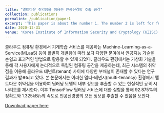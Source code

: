 ```yaml
---
title: "멜트다운 취약점을 이용한 인공신경망 추출 공격"
collection: publications
permalink: /publication/paper1
excerpt: 'This paper is about the number 1. The number 2 is left for future work.'
date: 2020-12-31
venue: 'Korea Institute of Information Security and Cryptology (KIISC)'
---
```

클라우드 컴퓨팅 환경에서 기계학습 서비스를 제공하는 Machine-Learning-as-a-Service(MLaaS) 등이 활발히 개발됨에 따라 보다 다양한 분야에서 인공지능 기술을 손쉽고 효과적인 방법으로 활용할 수 있게 되었다. 클라우드 환경에서는 가상화 기술을 통해 각 사용자에게 논리적으로 독립된 컴퓨팅 공간을 제공하는데, 최근 시스템의 취약점을 이용해 클라우드 테넌트(tenant) 사이에 다양한 부채널이 존재할 수 있다는 연구 결과가 발표되고 있다. 본 논문에서는 이러한 멀티-테넌시(multi-tenancy) 환경에서 멜트다운 취약점을 이용하여 딥러닝 모델의 내부 정보를 추출할 수 있는 현실적인 공격 시나리오를 제시한다. 이후 TensorFlow 딥러닝 서비스에 대한 실험을 통해 92.875%의 정확도와 1.325kB/s의 속도로 인공신경망의 모든 정보를 추출할 수 있음을 보인다.

[Download paper here](https://www.dbpia.co.kr/pdf/pdfView.do?nodeId=NODE10510254)
